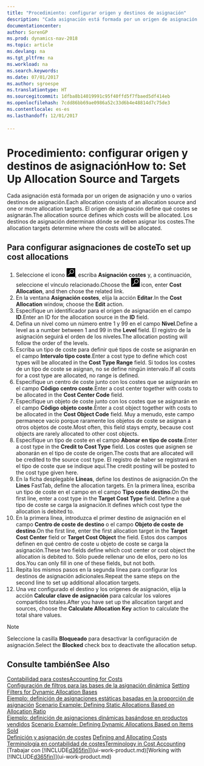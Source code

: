 ```yaml
---
title: "Procedimiento: configurar origen y destinos de asignación"
description: "Cada asignación está formada por un origen de asignación y uno o varios destinos de asignación. El origen de asignación define qué costes se asignarán. Los destinos de asignación determinan dónde se deben asignar los costes."
documentationcenter: 
author: SorenGP
ms.prod: dynamics-nav-2018
ms.topic: article
ms.devlang: na
ms.tgt_pltfrm: na
ms.workload: na
ms.search.keywords: 
ms.date: 07/01/2017
ms.author: sgroespe
ms.translationtype: HT
ms.sourcegitcommit: 1dfba8b14019991c95f40ffd5f7fbaed5df414eb
ms.openlocfilehash: 7cdd86bb69ae0986a52c33d6b4e48814d7c75de3
ms.contentlocale: es-es
ms.lasthandoff: 12/01/2017

---
```

# <a name="how-to-set-up-allocation-source-and-targets"></a><span data-ttu-id="ce283-105">Procedimiento: configurar origen y destinos de asignación</span><span class="sxs-lookup"><span data-stu-id="ce283-105">How to: Set Up Allocation Source and Targets</span></span>
<span data-ttu-id="ce283-106">Cada asignación está formada por un origen de asignación y uno o varios destinos de asignación.</span><span class="sxs-lookup"><span data-stu-id="ce283-106">Each allocation consists of an allocation source and one or more allocation targets.</span></span> <span data-ttu-id="ce283-107">El origen de asignación define qué costes se asignarán.</span><span class="sxs-lookup"><span data-stu-id="ce283-107">The allocation source defines which costs will be allocated.</span></span> <span data-ttu-id="ce283-108">Los destinos de asignación determinan dónde se deben asignar los costes.</span><span class="sxs-lookup"><span data-stu-id="ce283-108">The allocation targets determine where the costs will be allocated.</span></span>  

## <a name="to-set-up-cost-allocations"></a><span data-ttu-id="ce283-109">Para configurar asignaciones de coste</span><span class="sxs-lookup"><span data-stu-id="ce283-109">To set up cost allocations</span></span>  
1.  <span data-ttu-id="ce283-110">Seleccione el icono ![Buscar página o informe](media/ui-search/search_small.png "icono Buscar página o informe"), escriba **Asignación costes** y, a continuación, seleccione el vínculo relacionado.</span><span class="sxs-lookup"><span data-stu-id="ce283-110">Choose the ![Search for Page or Report](media/ui-search/search_small.png "Search for Page or Report icon") icon, enter **Cost Allocation**, and then chose the related link.</span></span>  
2.  <span data-ttu-id="ce283-111">En la ventana **Asignación costes**, elija la acción **Editar**.</span><span class="sxs-lookup"><span data-stu-id="ce283-111">In the **Cost Allocation** window, choose the **Edit** action.</span></span>  
3.  <span data-ttu-id="ce283-112">Especifique un identificador para el origen de asignación en el campo **ID**.</span><span class="sxs-lookup"><span data-stu-id="ce283-112">Enter an ID for the allocation source in the **ID** field.</span></span>  
4.  <span data-ttu-id="ce283-113">Defina un nivel como un número entre 1 y 99 en el campo **Nivel**.</span><span class="sxs-lookup"><span data-stu-id="ce283-113">Define a level as a number between 1 and 99 in the **Level** field.</span></span> <span data-ttu-id="ce283-114">El registro de la asignación seguirá el orden de los niveles.</span><span class="sxs-lookup"><span data-stu-id="ce283-114">The allocation posting will follow the order of the levels.</span></span>  
5.  <span data-ttu-id="ce283-115">Escriba un tipo de coste para definir qué tipos de coste se asignarán en el campo **Intervalo tipo coste**.</span><span class="sxs-lookup"><span data-stu-id="ce283-115">Enter a cost type to define which cost types will be allocated in the **Cost Type Range** field.</span></span> <span data-ttu-id="ce283-116">Si todos los costes de un tipo de coste se asignan, no se define ningún intervalo.</span><span class="sxs-lookup"><span data-stu-id="ce283-116">If all costs for a cost type are allocated, no range is defined.</span></span>  
6.  <span data-ttu-id="ce283-117">Especifique un centro de coste junto con los costes que se asignarán en el campo **Código centro coste**.</span><span class="sxs-lookup"><span data-stu-id="ce283-117">Enter a cost center together with costs to be allocated in the **Cost Center Code** field.</span></span>  
7.  <span data-ttu-id="ce283-118">Especifique un objeto de coste junto con los costes que se asignarán en el campo **Código objeto coste**.</span><span class="sxs-lookup"><span data-stu-id="ce283-118">Enter a cost object together with costs to be allocated in the **Cost Object Code** field.</span></span> <span data-ttu-id="ce283-119">Muy a menudo, este campo permanece vacío porque raramente los objetos de coste se asignan a otros objetos de coste.</span><span class="sxs-lookup"><span data-stu-id="ce283-119">Most often, this field stays empty, because cost objects are rarely allocated to other cost objects.</span></span>  
8.  <span data-ttu-id="ce283-120">Especifique un tipo de coste en el campo **Abonar en tipo de coste**.</span><span class="sxs-lookup"><span data-stu-id="ce283-120">Enter a cost type in the **Credit to Cost Type** field.</span></span> <span data-ttu-id="ce283-121">Los costes que asignen se abonarán en el tipo de coste de origen.</span><span class="sxs-lookup"><span data-stu-id="ce283-121">The costs that are allocated will be credited to the source cost type.</span></span> <span data-ttu-id="ce283-122">El registro de haber se registrará en el tipo de coste que se indique aquí.</span><span class="sxs-lookup"><span data-stu-id="ce283-122">The credit posting will be posted to the cost type given here.</span></span>  
9. <span data-ttu-id="ce283-123">En la ficha desplegable **Líneas**, define los destinos de asignación.</span><span class="sxs-lookup"><span data-stu-id="ce283-123">On the **Lines** FastTab, define the allocation targets.</span></span> <span data-ttu-id="ce283-124">En la primera línea, escriba un tipo de coste en el campo en el campo **Tipo coste destino**.</span><span class="sxs-lookup"><span data-stu-id="ce283-124">On the first line, enter a cost type in the **Target Cost Type** field.</span></span> <span data-ttu-id="ce283-125">Define a qué tipo de coste se carga la asignación.</span><span class="sxs-lookup"><span data-stu-id="ce283-125">It defines which cost type the allocation is debited to.</span></span>  
10. <span data-ttu-id="ce283-126">En la primera línea, introduzca el primer destino de asignación en el campo **Centro de coste de destino** o el campo **Objeto de coste de destino**.</span><span class="sxs-lookup"><span data-stu-id="ce283-126">On the first line, enter the first allocation target in the **Target Cost Center** field or **Target Cost Object** the field.</span></span> <span data-ttu-id="ce283-127">Estos dos campos definen en qué centro de coste u objeto de coste se carga la asignación.</span><span class="sxs-lookup"><span data-stu-id="ce283-127">These two fields define which cost center or cost object the allocation is debited to.</span></span> <span data-ttu-id="ce283-128">Sólo puede rellenar uno de ellos, pero no los dos.</span><span class="sxs-lookup"><span data-stu-id="ce283-128">You can only fill in one of these fields, but not both.</span></span>  
11. <span data-ttu-id="ce283-129">Repita los mismos pasos en la segunda línea para configurar los destinos de asignación adicionales.</span><span class="sxs-lookup"><span data-stu-id="ce283-129">Repeat the same steps on the second line to set up additional allocation targets.</span></span>  
12. <span data-ttu-id="ce283-130">Una vez configurado el destino y los orígenes de asignación, elija la acción **Calcular clave de asignación** para calcular los valores compartidos totales.</span><span class="sxs-lookup"><span data-stu-id="ce283-130">After you have set up the allocation target and sources, choose the **Calculate Allocation Key** action to calculate the total share values.</span></span>  

> [!NOTE]  
>  <span data-ttu-id="ce283-131">Seleccione la casilla **Bloqueado** para desactivar la configuración de asignación.</span><span class="sxs-lookup"><span data-stu-id="ce283-131">Select the **Blocked** check box to deactivate the allocation setup.</span></span>  

## <a name="see-also"></a><span data-ttu-id="ce283-132">Consulte también</span><span class="sxs-lookup"><span data-stu-id="ce283-132">See Also</span></span>  
[<span data-ttu-id="ce283-133">Contabilidad para costes</span><span class="sxs-lookup"><span data-stu-id="ce283-133">Accounting for Costs</span></span>](finance-manage-cost-accounting.md)  
 <span data-ttu-id="ce283-134">[Configuración de filtros para las bases de la asignación dinámica](finance-setting-filters-for-dynamic-allocation-bases.md) </span><span class="sxs-lookup"><span data-stu-id="ce283-134">[Setting Filters for Dynamic Allocation Bases](finance-setting-filters-for-dynamic-allocation-bases.md) </span></span>  
 <span data-ttu-id="ce283-135">[Ejemplo: definición de asignaciones estáticas basadas en la proporción de asignación](finance-scenario-example-defining-static-allocations-based-on-allocation-ratio.md) </span><span class="sxs-lookup"><span data-stu-id="ce283-135">[Scenario Example: Defining Static Allocations Based on Allocation Ratio](finance-scenario-example-defining-static-allocations-based-on-allocation-ratio.md) </span></span>  
 <span data-ttu-id="ce283-136">[Ejemplo: definición de asignaciones dinámicas basándose en productos vendidos](finance-scenario-example-defining-dynamic-allocations-based-on-items-sold.md) </span><span class="sxs-lookup"><span data-stu-id="ce283-136">[Scenario Example: Defining Dynamic Allocations Based on Items Sold](finance-scenario-example-defining-dynamic-allocations-based-on-items-sold.md) </span></span>  
 <span data-ttu-id="ce283-137">[Definición y asignación de costes](finance-define-and-allocate-costs.md) </span><span class="sxs-lookup"><span data-stu-id="ce283-137">[Defining and Allocating Costs](finance-define-and-allocate-costs.md) </span></span>  
 [<span data-ttu-id="ce283-138">Terminología en contabilidad de costes</span><span class="sxs-lookup"><span data-stu-id="ce283-138">Terminology in Cost Accounting</span></span>](finance-terminology-in-cost-accounting.md)  
 <span data-ttu-id="ce283-139">[Trabajar con [!INCLUDE[d365fin](includes/d365fin_md.md)]](ui-work-product.md)</span><span class="sxs-lookup"><span data-stu-id="ce283-139">[Working with [!INCLUDE[d365fin](includes/d365fin_md.md)]](ui-work-product.md)</span></span>

